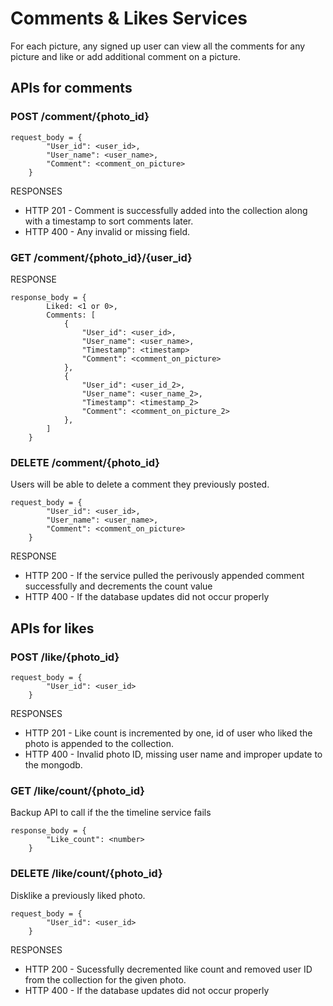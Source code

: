 # Comments & Likes Services

For each picture, any signed up user can view all the comments for any picture and like or add additional comment on a picture.

## APIs for comments

### POST /comment/{photo_id}
```
request_body = {
		"User_id": <user_id>,
		"User_name": <user_name>,
		"Comment": <comment_on_picture>
	}
```
RESPONSES
* HTTP 201 -  Comment is successfully added into the collection along with a timestamp to sort comments later.
* HTTP 400 - Any invalid or missing field.

### GET /comment/{photo_id}/{user_id}
RESPONSE
```
response_body = {
		Liked: <1 or 0>,
		Comments: [
			{
				"User_id": <user_id>,
				"User_name": <user_name>,
				"Timestamp": <timestamp>
				"Comment": <comment_on_picture>
			},
			{
				"User_id": <user_id_2>,
				"User_name": <user_name_2>,
				"Timestamp": <timestamp_2>
				"Comment": <comment_on_picture_2>
			},
		]
	}
```

### DELETE /comment/{photo_id}
Users will be able to delete a comment they previously posted.
```
request_body = {
		"User_id": <user_id>,
		"User_name": <user_name>,
		"Comment": <comment_on_picture>
	}
```
RESPONSE
* HTTP 200 - If the service pulled the perivously appended comment successfully and decrements the count value
* HTTP 400 - If the database updates did not occur properly

### 
## APIs for likes

### POST /like/{photo_id}
```
request_body = {
		"User_id": <user_id>
	}
```
RESPONSES
* HTTP 201 - Like count is incremented by one, id of user who liked the photo is appended to the collection.
* HTTP 400 - Invalid photo ID, missing user name and improper update to the mongodb.

### GET /like/count/{photo_id}
Backup API to call if the the timeline service fails
```
response_body = {
		"Like_count": <number>
	}
```

### DELETE /like/count/{photo_id}
Disklike a previously liked photo.
```
request_body = {
		"User_id": <user_id>
	}
```
RESPONSES
* HTTP 200 - Sucessfully decremented like count and removed user ID from the collection for the given photo.
* HTTP 400 - If the database updates did not occur properly
